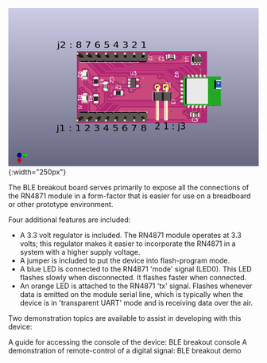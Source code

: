 ![Part](pinout.png){:width="250px"}

The BLE breakout board serves primarily to expose all the connections of the RN4871 module in a form-factor that is easier for use on a breadboard or other prototype environment.

Four additional features are included:

* A 3.3 volt regulator is included.  The RN4871 module operates at 3.3 volts; this regulator makes it easier to incorporate the RN4871 in a system with a higher supply voltage.
* A jumper is included to put the device into flash-program mode.
* A blue LED is connected to the RN4871 'mode' signal (LED0).  This LED flashes slowly when disconnected.  It flashes faster when connected.
* An orange LED is attached to the RN4871 'tx' signal.  Flashes whenever data is emitted on the module serial line, which is typically when the device is in 'transparent UART' mode and is receiving data over the air.

Two demonstration topics are available to assist in developing with this device:

A guide for accessing the console of the device: BLE breakout console
A demonstration of remote-control of a digital signal: BLE breakout demo
